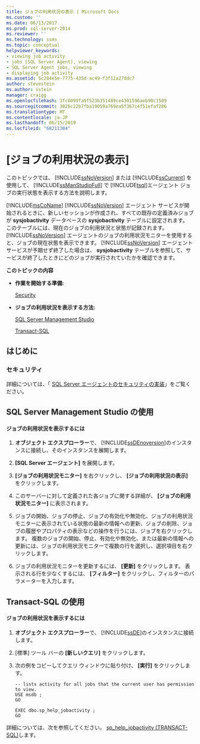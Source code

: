 ```yaml
---
title: ジョブの利用状況の表示 | Microsoft Docs
ms.custom: ''
ms.date: 06/13/2017
ms.prod: sql-server-2014
ms.reviewer: ''
ms.technology: ssms
ms.topic: conceptual
helpviewer_keywords:
- viewing job activity
- jobs [SQL Server Agent], viewing
- SQL Server Agent jobs, viewing
- displaying job activity
ms.assetid: 5c284e5e-7775-435d-ac49-f3f12a27ddc7
author: stevestein
ms.author: sstein
manager: craigg
ms.openlocfilehash: 3fc6099fa9f523b351489ce4301596aeb90c1509
ms.sourcegitcommit: 3026c22b7fba19059a769ea5f367c4f51efaf286
ms.translationtype: MT
ms.contentlocale: ja-JP
ms.lasthandoff: 06/15/2019
ms.locfileid: "68211304"
---
```

# <a name="view-job-activity"></a>[ジョブの利用状況の表示]
  このトピックでは、 [!INCLUDE[ssNoVersion](../../includes/ssnoversion-md.md)] または [!INCLUDE[ssCurrent](../../includes/sscurrent-md.md)] を使用して、 [!INCLUDE[ssManStudioFull](../../includes/ssmanstudiofull-md.md)] で [!INCLUDE[tsql](../../includes/tsql-md.md)]エージェント ジョブの実行状態を表示する方法を説明します。  
  
 [!INCLUDE[msCoName](../../includes/msconame-md.md)] [!INCLUDE[ssNoVersion](../../includes/ssnoversion-md.md)] エージェント サービスが開始されるときに、新しいセッションが作成され、すべての既存の定義済みジョブが **sysjobactivity** データベースの **sysjobactivity** テーブルに設定されます。 このテーブルには、現在のジョブの利用状況と状態が記録されます。 [!INCLUDE[ssNoVersion](../../includes/ssnoversion-md.md)] エージェントのジョブの利用状況モニターを使用すると、ジョブの現在状態を表示できます。 [!INCLUDE[ssNoVersion](../../includes/ssnoversion-md.md)] エージェント サービスが予期せず終了した場合は、 **sysjobactivity** テーブルを参照して、サービスが終了したときにどのジョブが実行されていたかを確認できます。  
  
 **このトピックの内容**  
  
-   **作業を開始する準備:**  
  
     [Security](#Security)  
  
-   **ジョブの利用状況を表示する方法:**  
  
     [SQL Server Management Studio](#SSMS)  
  
     [Transact-SQL](#TSQL)  
  
## <a name="before-you-begin"></a>はじめに  
  
###  <a name="Security"></a> セキュリティ  
 詳細については、「 [SQL Server エージェントのセキュリティの実装](implement-sql-server-agent-security.md)」をご覧ください。  
  
##  <a name="SSMS"></a> SQL Server Management Studio の使用  
  
#### <a name="to-view-job-activity"></a>ジョブの利用状況を表示するには  
  
1.  **オブジェクト エクスプローラー**で、 [!INCLUDE[ssDEnoversion](../../includes/ssdenoversion-md.md)]のインスタンスに接続し、そのインスタンスを展開します。  
  
2.  **[SQL Server エージェント]** を展開します。  
  
3.  **[ジョブの利用状況モニター]** を右クリックし、 **[ジョブの利用状況の表示]** をクリックします。  
  
4.  このサーバーに対して定義された各ジョブに関する詳細が、 **[ジョブの利用状況モニター]** に表示されます。  
  
5.  ジョブの開始、ジョブの停止、ジョブの有効化や無効化、ジョブの利用状況モニターに表示されている状態の最新の情報への更新、ジョブの削除、ジョブの履歴やプロパティの表示などの操作を行うには、ジョブを右クリックします。  複数のジョブの開始、停止、有効化や無効化、または最新の情報への更新には、ジョブの利用状況モニターで複数の行を選択し、選択項目を右クリックします。  
  
6.  ジョブの利用状況モニターを更新するには、 **[更新]** をクリックします。 表示される行を少なくするには、 **[フィルター]** をクリックし、フィルターのパラメーターを入力します。  
  
##  <a name="TSQL"></a> Transact-SQL の使用  
  
#### <a name="to-view-job-activity"></a>ジョブの利用状況を表示するには  
  
1.  **オブジェクト エクスプローラー**で、 [!INCLUDE[ssDE](../../includes/ssde-md.md)]のインスタンスに接続します。  
  
2.  [標準] ツール バーの **[新しいクエリ]** をクリックします。  
  
3.  次の例をコピーしてクエリ ウィンドウに貼り付け、 **[実行]** をクリックします。  
  
    ```  
    -- lists activity for all jobs that the current user has permission to view.  
    USE msdb ;  
    GO  
  
    EXEC dbo.sp_help_jobactivity ;  
    GO  
    ```  
  
 詳細については、次を参照してください。 [sp_help_jobactivity &#40;TRANSACT-SQL&#41;](/sql/relational-databases/system-stored-procedures/sp-help-jobactivity-transact-sql)します。  
  
  
